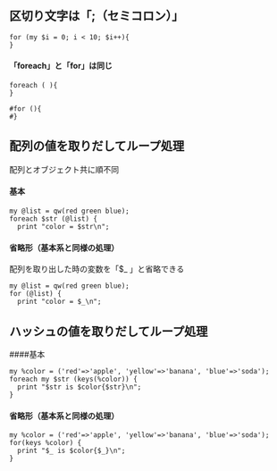 ## 区切り文字は「;（セミコロン）」
```
for (my $i = 0; i < 10; $i++){
}
```

#### 「foreach」と「for」は同じ
```
foreach ( ){
}

#for (){
#}
```

## 配列の値を取りだしてループ処理
配列とオブジェクト共に順不同
#### 基本
```
my @list = qw(red green blue);
foreach $str (@list) {
  print "color = $str\n";
```

#### 省略形（基本系と同様の処理）
配列を取り出した時の変数を「$_ 」と省略できる
```
my @list = qw(red green blue);
for (@list) {
  print "color = $_\n";
```



## ハッシュの値を取りだしてループ処理
####基本
```
my %color = ('red'=>'apple', 'yellow'=>'banana', 'blue'=>'soda');
foreach my $str (keys(%color)) {
  print "$str is $color{$str}\n";
}
```

#### 省略形（基本系と同様の処理）
```
my %color = ('red'=>'apple', 'yellow'=>'banana', 'blue'=>'soda');
for(keys %color) {
  print "$_ is $color{$_}\n";
}
```
